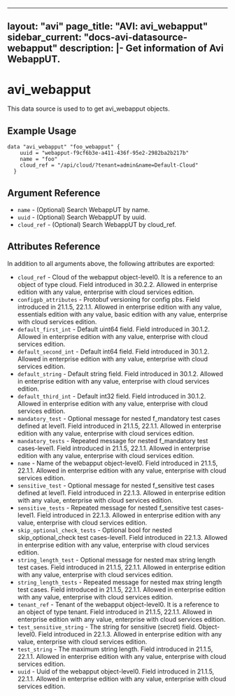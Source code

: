 <!--
    Copyright 2021 VMware, Inc.
    SPDX-License-Identifier: Mozilla Public License 2.0
-->
---
layout: "avi"
page_title: "AVI: avi_webapput"
sidebar_current: "docs-avi-datasource-webapput"
description: |-
  Get information of Avi WebappUT.
---

# avi_webapput

This data source is used to to get avi_webapput objects.

## Example Usage

```hcl
data "avi_webapput" "foo_webapput" {
    uuid = "webapput-f9cf6b3e-a411-436f-95e2-2982ba2b217b"
    name = "foo"
    cloud_ref = "/api/cloud/?tenant=admin&name=Default-Cloud"
  }
```

## Argument Reference

* `name` - (Optional) Search WebappUT by name.
* `uuid` - (Optional) Search WebappUT by uuid.
* `cloud_ref` - (Optional) Search WebappUT by cloud_ref.
  
## Attributes Reference

In addition to all arguments above, the following attributes are exported:

* `cloud_ref` - Cloud of the webapput object-level0. It is a reference to an object of type cloud. Field introduced in 30.2.2. Allowed in enterprise edition with any value, enterprise with cloud services edition.
* `configpb_attributes` - Protobuf versioning for config pbs. Field introduced in 21.1.5, 22.1.1. Allowed in enterprise edition with any value, essentials edition with any value, basic edition with any value, enterprise with cloud services edition.
* `default_first_int` - Default uint64 field. Field introduced in 30.1.2. Allowed in enterprise edition with any value, enterprise with cloud services edition.
* `default_second_int` - Default int64 field. Field introduced in 30.1.2. Allowed in enterprise edition with any value, enterprise with cloud services edition.
* `default_string` - Default string field. Field introduced in 30.1.2. Allowed in enterprise edition with any value, enterprise with cloud services edition.
* `default_third_int` - Default int32 field. Field introduced in 30.1.2. Allowed in enterprise edition with any value, enterprise with cloud services edition.
* `mandatory_test` - Optional message for nested f_mandatory test cases defined at level1. Field introduced in 21.1.5, 22.1.1. Allowed in enterprise edition with any value, enterprise with cloud services edition.
* `mandatory_tests` - Repeated message for nested f_mandatory test cases-level1. Field introduced in 21.1.5, 22.1.1. Allowed in enterprise edition with any value, enterprise with cloud services edition.
* `name` - Name of the webapput object-level0. Field introduced in 21.1.5, 22.1.1. Allowed in enterprise edition with any value, enterprise with cloud services edition.
* `sensitive_test` - Optional message for nested f_sensitive test cases defined at level1. Field introduced in 22.1.3. Allowed in enterprise edition with any value, enterprise with cloud services edition.
* `sensitive_tests` - Repeated message for nested f_sensitive test cases-level1. Field introduced in 22.1.3. Allowed in enterprise edition with any value, enterprise with cloud services edition.
* `skip_optional_check_tests` - Optional bool for nested skip_optional_check test cases-level1. Field introduced in 22.1.3. Allowed in enterprise edition with any value, enterprise with cloud services edition.
* `string_length_test` - Optional message for nested  max string length test cases. Field introduced in 21.1.5, 22.1.1. Allowed in enterprise edition with any value, enterprise with cloud services edition.
* `string_length_tests` - Repeated message for nested  max string length test cases. Field introduced in 21.1.5, 22.1.1. Allowed in enterprise edition with any value, enterprise with cloud services edition.
* `tenant_ref` - Tenant of the webapput object-level0. It is a reference to an object of type tenant. Field introduced in 21.1.5, 22.1.1. Allowed in enterprise edition with any value, enterprise with cloud services edition.
* `test_sensitive_string` - The string for sensitive (secret) field. Object-level0. Field introduced in 22.1.3. Allowed in enterprise edition with any value, enterprise with cloud services edition.
* `test_string` - The maximum string length. Field introduced in 21.1.5, 22.1.1. Allowed in enterprise edition with any value, enterprise with cloud services edition.
* `uuid` - Uuid of the webapput object-level0. Field introduced in 21.1.5, 22.1.1. Allowed in enterprise edition with any value, enterprise with cloud services edition.

